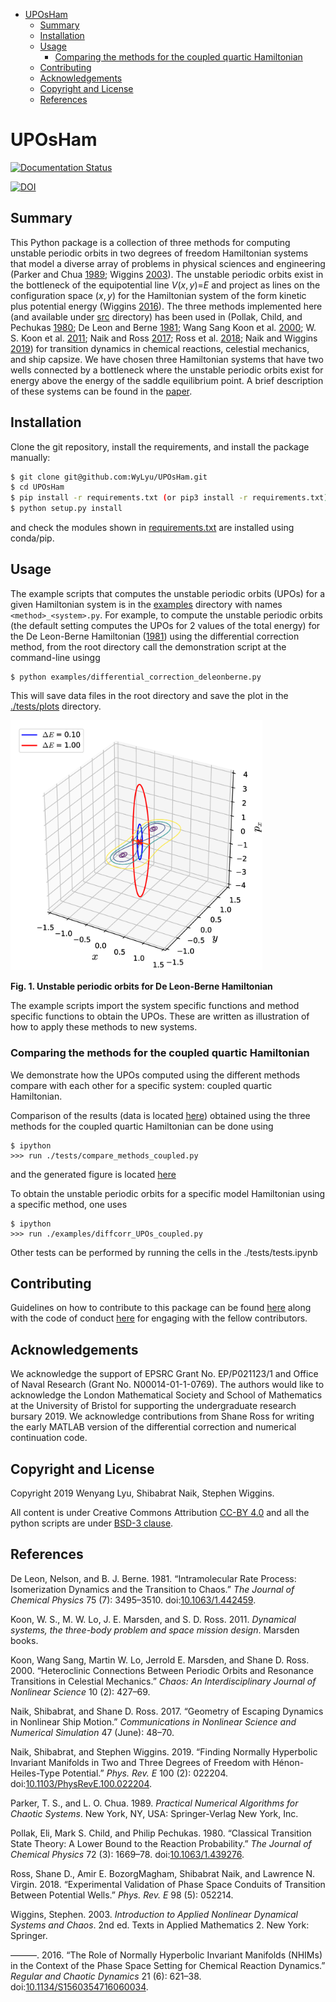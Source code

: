 -   [UPOsHam](#uposham)
    -   [Summary](#summary)
    -   [Installation](#installation)
    -   [Usage](#usage)
        -   [Comparing the methods for the coupled quartic Hamiltonian](#comparing-the-methods-for-the-coupled-quartic-hamiltonian)
    -   [Contributing](#contributing)
    -   [Acknowledgements](#acknowledgements)
    -   [Copyright and License](#copyright-and-license)
    -   [References](#references)

UPOsHam
=======

[![Documentation Status](https://readthedocs.org/projects/uposham/badge/?version=latest)](https://uposham.readthedocs.io/en/latest/?badge=latest)

[![DOI](https://zenodo.org/badge/DOI/10.5281/zenodo.3373396.svg)](https://doi.org/10.5281/zenodo.3373396)

Summary
-------

This Python package is a collection of three methods for computing unstable periodic orbits in two degrees of freedom Hamiltonian systems that model a diverse array of problems in physical sciences and engineering (Parker and Chua [1989](#ref-Parker_1989); Wiggins [2003](#ref-wiggins_introduction_2003)). The unstable periodic orbits exist in the bottleneck of the equipotential line *V*(*x*, *y*)=*E* and project as lines on the configuration space (*x*, *y*) for the Hamiltonian system of the form kinetic plus potential energy (Wiggins [2016](#ref-wiggins_role_2016)). The three methods implemented here (and available under [src](src/) directory) has been used in (Pollak, Child, and Pechukas [1980](#ref-Pollak_1980); De Leon and Berne [1981](#ref-Deleon_Berne_1981); Wang Sang Koon et al. [2000](#ref-koon_heteroclinic_2000); W. S. Koon et al. [2011](#ref-Koon2011); Naik and Ross [2017](#ref-naik_geometry_2017); Ross et al. [2018](#ref-ross_experimental_2018); Naik and Wiggins [2019](#ref-naik_finding_2019b)) for transition dynamics in chemical reactions, celestial mechanics, and ship capsize. We have chosen three Hamiltonian systems that have two wells connected by a bottleneck where the unstable periodic orbits exist for energy above the energy of the saddle equilibrium point. A brief description of these systems can be found in the [paper](https://github.com/WyLyu/UPOsHam/tree/master/paper/paper.pdf).

Installation
------------

Clone the git repository, install the requirements, and install the package manually:

``` bash
$ git clone git@github.com:WyLyu/UPOsHam.git
$ cd UPOsHam
$ pip install -r requirements.txt (or pip3 install -r requirements.txt)
$ python setup.py install
```

and check the modules shown in [requirements.txt](https://github.com/WyLyu/UPOsHam/tree/master/requirements.txt) are installed using conda/pip.

Usage
-----

The example scripts that computes the unstable periodic orbits (UPOs) for a given Hamiltonian system is in the [examples](examples/) directory with names `<method>_<system>.py`. For example, to compute the unstable periodic orbits (the default setting computes the UPOs for 2 values of the total energy) for the De Leon-Berne Hamiltonian ([1981](#ref-Deleon_Berne_1981)) using the differential correction method, from the root directory call the demonstration script at the command-line usingg

    $ python examples/differential_correction_deleonberne.py

This will save data files in the root directory and save the plot in the [./tests/plots](tests/plots/) directory.

<img src="tests/plots/diff_corr_deleonberne_upos.png" style="width:80.0%" />

**Fig. 1. Unstable periodic orbits for De Leon-Berne Hamiltonian**

The example scripts import the system specific functions and method specific functions to obtain the UPOs. These are written as illustration of how to apply these methods to new systems.

### Comparing the methods for the coupled quartic Hamiltonian

We demonstrate how the UPOs computed using the different methods compare with each other for a specific system: coupled quartic Hamiltonian.

Comparison of the results (data is located [here](https://github.com/WyLyu/UPOsHam/tree/master/data)) obtained using the three methods for the coupled quartic Hamiltonian can be done using

    $ ipython
    >>> run ./tests/compare_methods_coupled.py

and the generated figure is located [here](tests/comparison_coupled.pdf)

To obtain the unstable periodic orbits for a specific model Hamiltonian using a specific method, one uses

    $ ipython
    >>> run ./examples/diffcorr_UPOs_coupled.py

Other tests can be performed by running the cells in the ./tests/tests.ipynb

Contributing
------------

Guidelines on how to contribute to this package can be found [here](https://github.com/WyLyu/UPOsHam/blob/master/docs/contributing.md) along with the code of conduct [here](https://github.com/WyLyu/UPOsHam/blob/master/CODE_OF_CONDUCT.md) for engaging with the fellow contributors.

Acknowledgements
----------------

We acknowledge the support of EPSRC Grant No. EP/P021123/1 and Office of Naval Research (Grant No. N00014-01-1-0769). The authors would like to acknowledge the London Mathematical Society and School of Mathematics at the University of Bristol for supporting the undergraduate research bursary 2019. We acknowledge contributions from Shane Ross for writing the early MATLAB version of the differential correction and numerical continuation code.

Copyright and License
---------------------

Copyright 2019 Wenyang Lyu, Shibabrat Naik, Stephen Wiggins.

All content is under Creative Commons Attribution [CC-BY 4.0](https://creativecommons.org/licenses/by/4.0/legalcode.txt) and all the python scripts are under [BSD-3 clause](https://github.com/WyLyu/UPOsHam/blob/master/LICENSE).

References
----------

De Leon, Nelson, and B. J. Berne. 1981. “Intramolecular Rate Process: Isomerization Dynamics and the Transition to Chaos.” *The Journal of Chemical Physics* 75 (7): 3495–3510. doi:[10.1063/1.442459](https://doi.org/10.1063/1.442459).

Koon, W. S., M. W. Lo, J. E. Marsden, and S. D. Ross. 2011. *Dynamical systems, the three-body problem and space mission design*. Marsden books.

Koon, Wang Sang, Martin W. Lo, Jerrold E. Marsden, and Shane D. Ross. 2000. “Heteroclinic Connections Between Periodic Orbits and Resonance Transitions in Celestial Mechanics.” *Chaos: An Interdisciplinary Journal of Nonlinear Science* 10 (2): 427–69.

Naik, Shibabrat, and Shane D. Ross. 2017. “Geometry of Escaping Dynamics in Nonlinear Ship Motion.” *Communications in Nonlinear Science and Numerical Simulation* 47 (June): 48–70.

Naik, Shibabrat, and Stephen Wiggins. 2019. “Finding Normally Hyperbolic Invariant Manifolds in Two and Three Degrees of Freedom with Hénon-Heiles-Type Potential.” *Phys. Rev. E* 100 (2): 022204. doi:[10.1103/PhysRevE.100.022204](https://doi.org/10.1103/PhysRevE.100.022204).

Parker, T. S., and L. O. Chua. 1989. *Practical Numerical Algorithms for Chaotic Systems*. New York, NY, USA: Springer-Verlag New York, Inc.

Pollak, Eli, Mark S. Child, and Philip Pechukas. 1980. “Classical Transition State Theory: A Lower Bound to the Reaction Probability.” *The Journal of Chemical Physics* 72 (3): 1669–78. doi:[10.1063/1.439276](https://doi.org/10.1063/1.439276).

Ross, Shane D., Amir E. BozorgMagham, Shibabrat Naik, and Lawrence N. Virgin. 2018. “Experimental Validation of Phase Space Conduits of Transition Between Potential Wells.” *Phys. Rev. E* 98 (5): 052214.

Wiggins, Stephen. 2003. *Introduction to Applied Nonlinear Dynamical Systems and Chaos*. 2nd ed. Texts in Applied Mathematics 2. New York: Springer.

———. 2016. “The Role of Normally Hyperbolic Invariant Manifolds (NHIMs) in the Context of the Phase Space Setting for Chemical Reaction Dynamics.” *Regular and Chaotic Dynamics* 21 (6): 621–38. doi:[10.1134/S1560354716060034](https://doi.org/10.1134/S1560354716060034).
